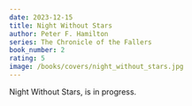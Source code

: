 ```yaml
---
date: 2023-12-15
title: Night Without Stars
author: Peter F. Hamilton
series: The Chronicle of the Fallers
book_number: 2
rating: 5
image: /books/covers/night_without_stars.jpg
---
```


<span class="book-title">Night Without Stars</span>, is in progress.
